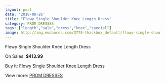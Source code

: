 ```yaml
---
layout: post
date: '2018-08-26'
title: "Flowy Single Shoulder Knee Length Dress"
category: PROM DRESSES
tags: ["length","sale","dress","knee","special"]
image: http://img.eudances.com/3770-thickbox_default/flowy-single-shoulder-knee-length-dress.jpg
---
```

Flowy Single Shoulder Knee Length Dress

On Sales: **$413.99**
<a href="https://www.eudances.com/en/prom-dresses/1257-flowy-single-shoulder-knee-length-dress.html"><amp-img layout="responsive" width="600" height="600" src="//img.eudances.com/3770-thickbox_default/flowy-single-shoulder-knee-length-dress.jpg" alt="Flowy Single Shoulder Knee Length Dress 0" /></a>
<a href="https://www.eudances.com/en/prom-dresses/1257-flowy-single-shoulder-knee-length-dress.html"><amp-img layout="responsive" width="600" height="600" src="//img.eudances.com/3773-thickbox_default/flowy-single-shoulder-knee-length-dress.jpg" alt="Flowy Single Shoulder Knee Length Dress 1" /></a>
<a href="https://www.eudances.com/en/prom-dresses/1257-flowy-single-shoulder-knee-length-dress.html"><amp-img layout="responsive" width="600" height="600" src="//img.eudances.com/3772-thickbox_default/flowy-single-shoulder-knee-length-dress.jpg" alt="Flowy Single Shoulder Knee Length Dress 2" /></a>
<a href="https://www.eudances.com/en/prom-dresses/1257-flowy-single-shoulder-knee-length-dress.html"><amp-img layout="responsive" width="600" height="600" src="//img.eudances.com/3771-thickbox_default/flowy-single-shoulder-knee-length-dress.jpg" alt="Flowy Single Shoulder Knee Length Dress 3" /></a>

Buy it: [Flowy Single Shoulder Knee Length Dress](https://www.eudances.com/en/prom-dresses/1257-flowy-single-shoulder-knee-length-dress.html "Flowy Single Shoulder Knee Length Dress")

View more: [PROM DRESSES](https://www.eudances.com/en/13-prom-dresses "PROM DRESSES")